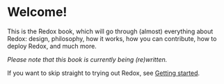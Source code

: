 Welcome!
========

This is the Redox book, which will go through (almost) everything about Redox: design, philosophy, how it works, how you can contribute, how to deploy Redox, and much more.

*Please note that this book is currently being (re)written.*

If you want to skip straight to trying out Redox, see [Getting started](./ch02-01-getting-started.md).

